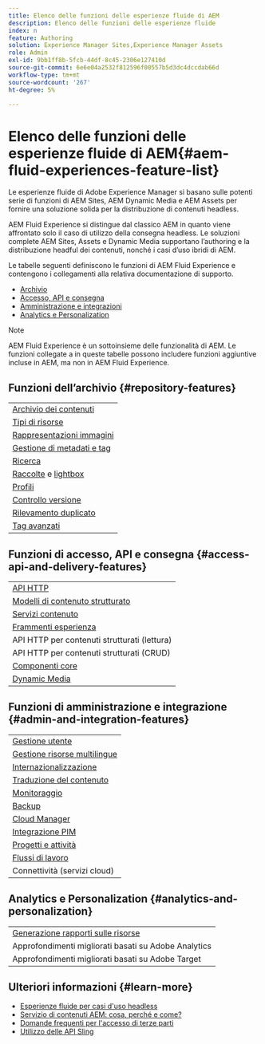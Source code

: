 ```yaml
---
title: Elenco delle funzioni delle esperienze fluide di AEM
description: Elenco delle funzioni delle esperienze fluide
index: n
feature: Authoring
solution: Experience Manager Sites,Experience Manager Assets
role: Admin
exl-id: 9bb1ff8b-5fcb-44df-8c45-2306e127410d
source-git-commit: 6e6e04a2532f812596f00557b5d3dc4dccdab66d
workflow-type: tm+mt
source-wordcount: '267'
ht-degree: 5%

---
```


# Elenco delle funzioni delle esperienze fluide di AEM{#aem-fluid-experiences-feature-list}

Le esperienze fluide di Adobe Experience Manager si basano sulle potenti serie di funzioni di AEM Sites, AEM Dynamic Media e AEM Assets per fornire una soluzione solida per la distribuzione di contenuti headless.

AEM Fluid Experience si distingue dal classico AEM in quanto viene affrontato solo il caso di utilizzo della consegna headless. Le soluzioni complete AEM Sites, Assets e Dynamic Media supportano l’authoring e la distribuzione headful dei contenuti, nonché i casi d’uso ibridi di AEM.

Le tabelle seguenti definiscono le funzioni di AEM Fluid Experience e contengono i collegamenti alla relativa documentazione di supporto.

* [Archivio](#repository-features)
* [Accesso, API e consegna](#access-api-and-delivery-features)
* [Amministrazione e integrazioni](#admin-and-integration-features)
* [Analytics e Personalization](#analytics-and-personalization)

>[!NOTE]
>
>AEM Fluid Experience è un sottoinsieme delle funzionalità di AEM. Le funzioni collegate a in queste tabelle possono includere funzioni aggiuntive incluse in AEM, ma non in AEM Fluid Experience.

## Funzioni dell’archivio {#repository-features}

|  |
|---|
| [Archivio dei contenuti](/help/assets/manage-assets.md) |
| [Tipi di risorse](/help/assets/assets-formats.md) |
| [Rappresentazioni immagini](/help/assets/image-presets.md) |
| [Gestione di metadati e tag](/help/assets/metadata.md) |
| [Ricerca](/help/assets/manage-assets.md) |
| [Raccolte](/help/assets/manage-assets.md) e [lightbox](/help/assets/light-box.md) |
| [Profili](/help/assets/processing-profiles.md) |
| [Controllo versione](/help/assets/manage-assets.md) |
| [Rilevamento duplicato](/help/assets/duplicate-detection.md) |
| [Tag avanzati](/help/assets/enhanced-smart-tags.md) |

## Funzioni di accesso, API e consegna {#access-api-and-delivery-features}

|  |
|---|
| [API HTTP](/help/assets/mac-api-assets.md) |
| [Modelli di contenuto strutturato](/help/assets/content-fragments/content-fragments.md) |
| [Servizi contenuto](https://experienceleague.adobe.com/it/docs/experience-manager-learn/getting-started-with-aem-headless/overview) |
| [Frammenti esperienza](/help/sites-authoring/experience-fragments.md) |
| API HTTP per contenuti strutturati (lettura) |
| API HTTP per contenuti strutturati (CRUD) |
| [Componenti core](https://experienceleague.adobe.com/docs/experience-manager-core-components/using/introduction.html?lang=it) |
| [Dynamic Media](/help/assets/dynamic-media.md) |

## Funzioni di amministrazione e integrazione {#admin-and-integration-features}

|  |
|---|
| [Gestione utente](/help/sites-administering/user-group-ac-admin.md) |
| [Gestione risorse multilingue](/help/assets/multilingual-assets.md) |
| [Internazionalizzazione](/help/sites-developing/i18n.md) |
| [Traduzione del contenuto](/help/sites-administering/translation.md) |
| [Monitoraggio](/help/sites-deploying/monitoring-and-maintaining.md) |
| [Backup](/help/sites-administering/backup-and-restore.md) |
| [Cloud Manager](https://experienceleague.adobe.com/docs/experience-manager-cloud-manager/content/introduction.html?lang=it) |
| [Integrazione PIM](/help/sites-authoring/managing-product-information.md) |
| [Progetti e attività](/help/sites-authoring/projects.md) |
| [Flussi di lavoro](/help/sites-administering/workflows-starting.md) |
| Connettività (servizi cloud) |

## Analytics e Personalization {#analytics-and-personalization}

|  |
|---|
| [Generazione rapporti sulle risorse](/help/assets/asset-reports.md) |
| Approfondimenti migliorati basati su Adobe Analytics |
| Approfondimenti migliorati basati su Adobe Target |

## Ulteriori informazioni {#learn-more}

* [Esperienze fluide per casi d&#39;uso headless](https://experienceleague.adobe.com/docs/experience-manager-gems-events/gems/gems2017/aem-headless-usecases.html)
* [Servizio di contenuti AEM: cosa, perché e come?](https://experienceleague.adobe.com/it/docs/experience-manager-learn/getting-started-with-aem-headless/content-services/overview)
* [Domande frequenti per l&#39;accesso di terze parti](https://experienceleague.adobe.com/docs/experience-manager-learn/getting-started-with-aem-headless/content-services/chapter-7.html)
* [Utilizzo delle API Sling](https://experienceleague.adobe.com/docs/experience-manager-learn/getting-started-wknd-tutorial-develop/project-archetype/component-basics.html#sling-models)
